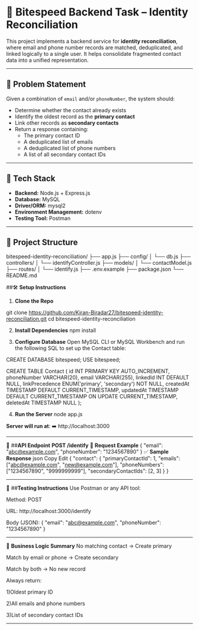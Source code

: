 # 🧠 Bitespeed Backend Task – Identity Reconciliation

This project implements a backend service for **identity reconciliation**, where email and phone number records are matched, deduplicated, and linked logically to a single user. It helps consolidate fragmented contact data into a unified representation.

---

## 📌 Problem Statement

Given a combination of `email` and/or `phoneNumber`, the system should:

- Determine whether the contact already exists
- Identify the oldest record as the **primary contact**
- Link other records as **secondary contacts**
- Return a response containing:
  - The primary contact ID
  - A deduplicated list of emails
  - A deduplicated list of phone numbers
  - A list of all secondary contact IDs

---

## 🧰 Tech Stack

- **Backend:** Node.js + Express.js
- **Database:** MySQL
- **Driver/ORM:** mysql2
- **Environment Management:** dotenv
- **Testing Tool:** Postman

---

## 📁 Project Structure

bitespeed-identity-reconciliation/
├── app.js
├── config/
│ └── db.js
├── controllers/
│ └── identifyController.js
├── models/
│ └── contactModel.js
├── routes/
│ └── identify.js
├── .env.example
├── package.json
└── README.md

##🛠️ **Setup Instructions**

1. **Clone the Repo**

git clone https://github.com/Kiran-Biradar27/bitespeed-identity-reconciliation.git
cd bitespeed-identity-reconciliation

2. **Install Dependencies**
npm install

3. **Configure Database**
Open MySQL CLI or MySQL Workbench and run the following SQL to set up the Contact table:

CREATE DATABASE bitespeed;
USE bitespeed;

CREATE TABLE Contact (
  id INT PRIMARY KEY AUTO_INCREMENT,
  phoneNumber VARCHAR(20),
  email VARCHAR(255),
  linkedId INT DEFAULT NULL,
  linkPrecedence ENUM('primary', 'secondary') NOT NULL,
  createdAt TIMESTAMP DEFAULT CURRENT_TIMESTAMP,
  updatedAt TIMESTAMP DEFAULT CURRENT_TIMESTAMP ON UPDATE CURRENT_TIMESTAMP,
  deletedAt TIMESTAMP NULL
);

4. **Run the Server**
node app.js

**Server will run at**:
➡️ http://localhost:3000

---

📮 ##**API Endpoint**
**POST /identify**
🔸 **Request Example**
{
  "email": "abc@example.com",
  "phoneNumber": "1234567890"
}
✅ **Sample Response**
json
Copy
Edit
{
  "contact": {
    "primaryContactId": 1,
    "emails": ["abc@example.com", "new@example.com"],
    "phoneNumbers": ["1234567890", "9999999999"],
    "secondaryContactIds": [2, 3]
  }
}

---

🧪 ##**Testing Instructions**
Use Postman or any API tool:

Method: POST

URL: http://localhost:3000/identify

Body (JSON):
{
  "email": "abc@example.com",
  "phoneNumber": "1234567890"
}

---

🔄 **Business Logic Summary**
No matching contact → Create primary

Match by email or phone → Create secondary

Match by both → No new record

Always return:

1)Oldest primary ID

2)All emails and phone numbers

3)List of secondary contact IDs

---


